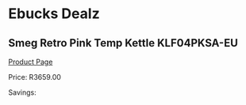 
# Ebucks Dealz
## Smeg Retro Pink Temp Kettle KLF04PKSA-EU
[Product Page](https://www.ebucks.com/web/shop/productSelected.do?prodId=1167473130&catId=375509364)

Price: R3659.00

Savings: 


	